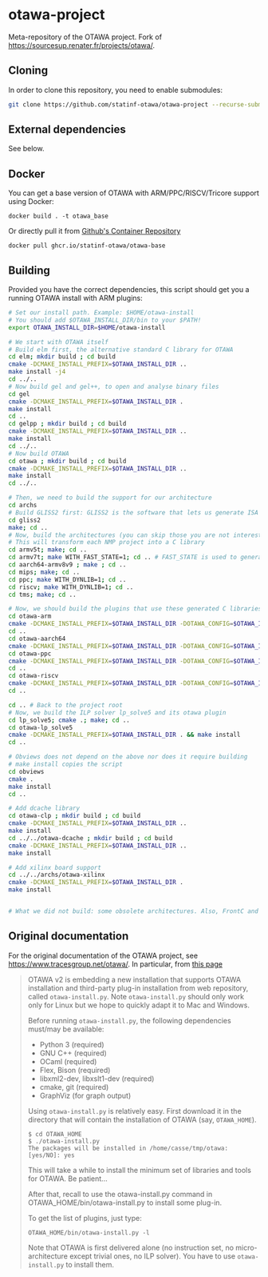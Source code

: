 # otawa-project
Meta-repository of the OTAWA project. Fork of https://sourcesup.renater.fr/projects/otawa/.

## Cloning
In order to clone this repository, you need to enable submodules:

```sh
git clone https://github.com/statinf-otawa/otawa-project --recurse-submodules
```

## External dependencies
See below.

## Docker
You can get a base version of OTAWA with ARM/PPC/RISCV/Tricore support using Docker:

```
docker build . -t otawa_base
```

Or directly pull it from [Github's Container Repository](https://github.com/orgs/statinf-otawa/packages)

```
docker pull ghcr.io/statinf-otawa/otawa-base
```

## Building
Provided you have the correct dependencies, this script should get you a running OTAWA install with ARM plugins:

```sh
# Set our install path. Example: $HOME/otawa-install
# You should add $OTAWA_INSTALL_DIR/bin to your $PATH!
export OTAWA_INSTALL_DIR=$HOME/otawa-install

# We start with OTAWA itself
# Build elm first, the alternative standard C library for OTAWA
cd elm; mkdir build ; cd build
cmake -DCMAKE_INSTALL_PREFIX=$OTAWA_INSTALL_DIR ..
make install -j4
cd ../..
# Now build gel and gel++, to open and analyse binary files
cd gel
cmake -DCMAKE_INSTALL_PREFIX=$OTAWA_INSTALL_DIR .
make install
cd ..
cd gelpp ; mkdir build ; cd build
cmake -DCMAKE_INSTALL_PREFIX=$OTAWA_INSTALL_DIR ..
make install
cd ../..
# Now build OTAWA
cd otawa ; mkdir build ; cd build
cmake -DCMAKE_INSTALL_PREFIX=$OTAWA_INSTALL_DIR ..
make install
cd ../..

# Then, we need to build the support for our architecture
cd archs
# Build GLISS2 first: GLISS2 is the software that lets us generate ISA from NMP projects
cd gliss2
make; cd ..
# Now, build the architectures (you can skip those you are not interested in)
# This will transform each NMP project into a C library
cd armv5t; make; cd ..
cd armv7t; make WITH_FAST_STATE=1; cd .. # FAST_STATE is used to generate used_regs which we need for otawa-arm
cd aarch64-armv8v9 ; make ; cd ..
cd mips; make; cd ..
cd ppc; make WITH_DYNLIB=1; cd ..
cd riscv; make WITH_DYNLIB=1; cd ..
cd tms; make; cd ..

# Now, we should build the plugins that use these generated C libraries and incorporate them into OTAWA
cd otawa-arm
cmake -DCMAKE_INSTALL_PREFIX=$OTAWA_INSTALL_DIR -DOTAWA_CONFIG=$OTAWA_INSTALL_DIR/bin/otawa-config . && make install
cd ..
cd otawa-aarch64
cmake -DCMAKE_INSTALL_PREFIX=$OTAWA_INSTALL_DIR -DOTAWA_CONFIG=$OTAWA_INSTALL_DIR/bin/otawa-config . && make install
cd otawa-ppc
cmake -DCMAKE_INSTALL_PREFIX=$OTAWA_INSTALL_DIR -DOTAWA_CONFIG=$OTAWA_INSTALL_DIR/bin/otawa-config . && make install
cd ..
cd otawa-riscv
cmake -DCMAKE_INSTALL_PREFIX=$OTAWA_INSTALL_DIR -DOTAWA_CONFIG=$OTAWA_INSTALL_DIR/bin/otawa-config . && make install
cd ..

cd .. # Back to the project root
# Now, we build the ILP solver lp_solve5 and its otawa plugin
cd lp_solve5; cmake .; make; cd ..
cd otawa-lp_solve5
cmake -DCMAKE_INSTALL_PREFIX=$OTAWA_INSTALL_DIR . && make install
cd ..

# Obviews does not depend on the above nor does it require building
# make install copies the script
cd obviews
cmake .
make install
cd ..

# Add dcache library
cd otawa-clp ; mkdir build ; cd build
cmake -DCMAKE_INSTALL_PREFIX=$OTAWA_INSTALL_DIR ..
make install
cd ../../otawa-dcache ; mkdir build ; cd build
cmake -DCMAKE_INSTALL_PREFIX=$OTAWA_INSTALL_DIR ..
make install

# Add xilinx board support
cd ../../archs/otawa-xilinx
cmake -DCMAKE_INSTALL_PREFIX=$OTAWA_INSTALL_DIR .
make install


# What we did not build: some obsolete architectures. Also, FrontC and Orange remain for loop bound identification. Thot for a custom documentation format used throughout. Some of the repositories also have documentation that is available with make doxygen
```

## Original documentation
For the original documentation of the OTAWA project, see https://www.tracesgroup.net/otawa/. In particular, from [this page](https://www.tracesgroup.net/otawa/?page_id=419)

> OTAWA v2 is embedding a new installation that supports OTAWA installation and third-party plug-in installation from web repository, called `otawa-install.py`. Note `otawa-install.py` should only work only for Linux but we hope to quickly adapt it to Mac and Windows.
> 
> Before running `otawa-install.py`, the following dependencies must/may be available:
> 
> - Python 3 (required)
> - GNU C++ (required)
> - OCaml (required)
> - Flex, Bison (required)
> - libxml2-dev, libxslt1-dev (required)
> - cmake, git (required)
> - GraphViz (for graph output)
> 
> Using `otawa-install.py` is relatively easy. First download it in the directory that will contain the installation of OTAWA (say, `OTAWA_HOME`).
> 
>     $ cd OTAWA_HOME
>     $ ./otawa-install.py
>     The packages will be installed in /home/casse/tmp/otawa: [yes/NO]: yes
> 
> This will take a while to install the minimum set of libraries and tools for OTAWA. Be patient…
> 
> After that, recall to use the otawa-install.py command in OTAWA_HOME/bin/otawa-install.py to install some plug-in.
> 
> To get the list of plugins, just type:
> 
> ```
> OTAWA_HOME/bin/otawa-install.py -l
> ```
> 
> Note that OTAWA is first delivered alone (no instruction set, no micro-architecture except trivial ones, no ILP solver). You have to use `otawa-install.py` to install them.
